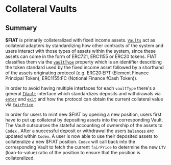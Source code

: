 # Collateral Vaults

## Summary

**$FIAT** is primarily collateralized with fixed income assets. [`Vaults`](https://www.github.com/fiatdao/vaults) act as collateral adapters by standardizing how other contracts of the system and users interact with those types of assets within the system, since these assets can come in the form of ERC721, ERC1155 or ERC20 tokens. FIAT classifies them via the [`vaultType`](https://github.com/fiatdao/fiat/blob/main/src/interfaces/IVault.sol#L20) property which is an identifier describing the token standard used by the fixed income asset followed by a shorthand of the assets originating protocol (e.g. ERC20:EPT (Element Finance Principal Token), ERC1155:FC (Notional Finance fCash Token)).

In order to avoid having multiple interfaces for each `vaultType` there's a general [`IVault`](https://github.com/fiatdao/fiat/blob/main/src/interfaces/IVault.sol) interface which standardizes deposits and withdrawals via [`enter`](https://github.com/fiatdao/fiat/blob/main/src/interfaces/IVault.sol#L36) and [`exit`](https://github.com/fiatdao/fiat/blob/main/src/interfaces/IVault.sol#L42) and how the protocol can obtain the current collateral value via [`fairPrice`](https://github.com/fiatdao/fiat/blob/main/src/interfaces/IVault.sol#L30).

In order for users to mint new $FIAT by opening a new position, users first have to put up collateral  by depositing assets into the corresponding Vault. The Vault outsources the stateful accounting of ownership of the assets to [`Codex`](https://github.com/fiatdao/fiat/blob/main/src/Codex.sol) . After a successful deposit or withdrawal the users [`balances`](https://github.com/fiatdao/fiat/blob/main/src/Codex.sol#L73) are updated within `Codex`. A user is now able to use their deposited assets to collateralize a new $FIAT position. `Codex` will call back into the corresponding Vault to fetch the current `fairPrice` to determine the new `LTV` (loan-to-value) ratio of the position to ensure that the position is collateralized.
